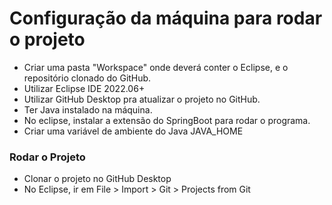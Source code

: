 # Configuração da máquina para rodar o projeto

- Criar uma pasta "Workspace" onde deverá conter o Eclipse, e o repositório clonado do GitHub.
- Utilizar Eclipse IDE 2022.06+
- Utilizar GitHub Desktop pra atualizar o projeto no GitHub.
- Ter Java instalado na máquina.
- No eclipse, instalar a extensão do SpringBoot para rodar o programa.
- Criar uma variável de ambiente do Java JAVA_HOME

### Rodar o Projeto

- Clonar o projeto no GitHub Desktop
- No Eclipse, ir em File > Import > Git > Projects from Git

